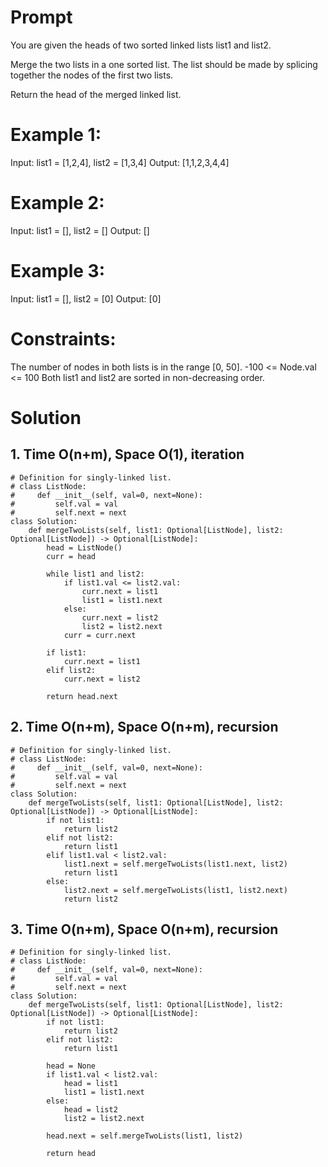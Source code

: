 # Prompt
You are given the heads of two sorted linked lists list1 and list2.

Merge the two lists in a one sorted list. The list should be made by splicing together the nodes of the first two lists.

Return the head of the merged linked list.

# Example 1:

Input: list1 = [1,2,4], list2 = [1,3,4]
Output: [1,1,2,3,4,4]
# Example 2:

Input: list1 = [], list2 = []
Output: []
# Example 3:

Input: list1 = [], list2 = [0]
Output: [0]

# Constraints:

The number of nodes in both lists is in the range [0, 50].
-100 <= Node.val <= 100
Both list1 and list2 are sorted in non-decreasing order.


# Solution
## 1. Time O(n+m), Space O(1), iteration
    # Definition for singly-linked list.
    # class ListNode:
    #     def __init__(self, val=0, next=None):
    #         self.val = val
    #         self.next = next
    class Solution:
        def mergeTwoLists(self, list1: Optional[ListNode], list2: Optional[ListNode]) -> Optional[ListNode]:
            head = ListNode()
            curr = head
            
            while list1 and list2:
                if list1.val <= list2.val:
                    curr.next = list1
                    list1 = list1.next
                else:
                    curr.next = list2
                    list2 = list2.next
                curr = curr.next
            
            if list1:
                curr.next = list1
            elif list2:
                curr.next = list2
                
            return head.next

## 2. Time O(n+m), Space O(n+m), recursion
    # Definition for singly-linked list.
    # class ListNode:
    #     def __init__(self, val=0, next=None):
    #         self.val = val
    #         self.next = next
    class Solution:
        def mergeTwoLists(self, list1: Optional[ListNode], list2: Optional[ListNode]) -> Optional[ListNode]:
            if not list1:
                return list2
            elif not list2:
                return list1
            elif list1.val < list2.val:
                list1.next = self.mergeTwoLists(list1.next, list2)
                return list1
            else:
                list2.next = self.mergeTwoLists(list1, list2.next)
                return list2
    

## 3. Time O(n+m), Space O(n+m), recursion
    # Definition for singly-linked list.
    # class ListNode:
    #     def __init__(self, val=0, next=None):
    #         self.val = val
    #         self.next = next
    class Solution:
        def mergeTwoLists(self, list1: Optional[ListNode], list2: Optional[ListNode]) -> Optional[ListNode]:
            if not list1:
                return list2
            elif not list2:
                return list1
            
            head = None
            if list1.val < list2.val:
                head = list1
                list1 = list1.next
            else:
                head = list2
                list2 = list2.next
            
            head.next = self.mergeTwoLists(list1, list2)
            
            return head